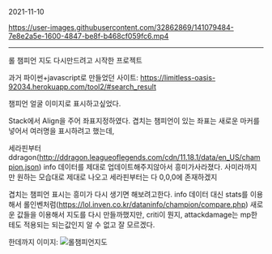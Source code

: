 2021-11-10



https://user-images.githubusercontent.com/32862869/141079484-7e8e2a5e-1600-4847-be8f-b468cf059fc6.mp4





---------------------------------------------------------------
롤 챔피언 지도 다시만드려고 시작한 프로젝트

과거 파이썬+javascript로 만들었던 사이트:
https://limitless-oasis-92034.herokuapp.com/tool2/#search_result

챔피언 얼굴 이미지로 표시하고싶었다.

Stack에서 Align을 주어 좌표지정하였다.
겹치는 챔피언이 있는 좌표는 새로운 마커를 넣어서 여러명을 표시하려고 했는데,

세라핀부터 ddragon(http://ddragon.leagueoflegends.com/cdn/11.18.1/data/en_US/champion.json)
info 데이터를 제대로 업데이트해주지않아서 흥미가사라졌다.
사미라까지만 원하는 모습대로 제대로 나오고 세라핀부터는 다 0,0,0에 존재하겠지

겹치는 챔피언 표시는 흥미가 다시 생기면 해보려고한다.
info 데이터 대신 stats를 이용해서 롤인벤처럼(https://lol.inven.co.kr/dataninfo/champion/compare.php)
새로운 값들을 이용해서 지도를 다시 만들까했지만, criti이 뭔지, attackdamage는 mp한테도 적용되는 되는값인지 알 수 없고 잘 모르겠다.

한데까지 이미지:
![롤챔피언지도](https://user-images.githubusercontent.com/32862869/133745805-79f85767-8de0-4036-a4c2-d3bc7b088bee.PNG)
